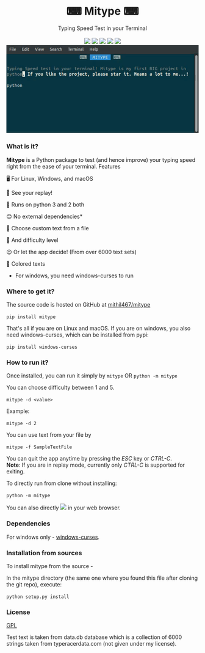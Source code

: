 <h1 align="center"> ⌨ Mitype ⌨ </h1>
<p align="center">
    Typing Speed Test in your Terminal 
    <br />
  <br />
    <a href="https://repl.it/github/Mithil467/mitype"><img src="https://repl.it/badge/github/Mithil467/mitype"></a>
<a href="https://codeclimate.com/github/Mithil467/mitype/maintainability"><img src="https://api.codeclimate.com/v1/badges/4d0397d4c7dd3b81a205/maintainability"></a>
<a href="https://pypi.org/project/mitype/"><img src="https://img.shields.io/pypi/v/mitype.svg"></a>
<a href="LICENSE.txt"><img src="https://img.shields.io/pypi/l/mitype.svg"></a>
<a href="https://github.com/ambv/black"><img src="https://img.shields.io/badge/code%20style-black-000000.svg"></a>
<br />
<img src="img/demo.gif" alt=>
</p>

### What is it?

**Mitype** is a Python package to test (and hence improve) your typing speed right from the ease of your terminal.
Features

🖥️ For Linux, Windows, and macOS  

🎦 See your replay!

🐍 Runs on python 3 and 2 both  

😊 No external dependencies*  

📝 Choose custom text from a file  

🤸 And difficulty level

😉 Or let the app decide! (From over 6000️ text sets)  

🌈 Colored texts

* For windows, you need windows-curses to run  

### Where to get it?

The source code is hosted on GitHub at [mithil467/mitype](https://github.com/Mithil467/mitype)

```pip install mitype```

That's all if you are on Linux and macOS. If you are on windows, you also need windows-curses, which can be installed from pypi:

```pip install windows-curses```

### How to run it?

Once installed, you can run it simply by
```mitype```
OR
```python -m mitype```

You can choose difficulty between 1 and 5.

```mitype -d <value>```

Example:

```mitype -d 2```

You can use text from your file by

```mitype -f SampleTextFile```

You can quit the app anytime by pressing the *ESC* key or *CTRL-C*.  
**Note**: If you are in replay mode, currently only *CTRL-C* is supported for exiting.

To directly run from clone without installing:

```python -m mitype```

You can also directly <a href="https://mitype.mithil467.repl.run/"><img src="https://repl.it/badge/github/Mithil467/mitype"></a> in your web browser.

### Dependencies

For windows only - [windows-curses](https://pypi.org/project/windows-curses/).

### Installation from sources

To install mitype from the source -

In the mitype directory (the same one where you found this file after cloning the git repo), execute:

```python setup.py install```

### License

[GPL](LICENSE.txt)

Test text is taken from data.db database which is a collection of 6000 strings taken from typeracerdata.com (not given under my license).
